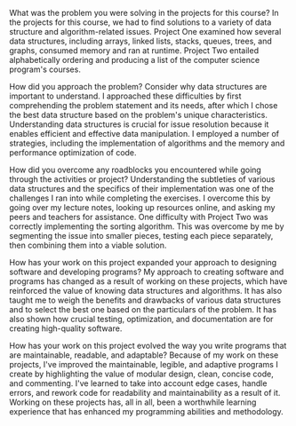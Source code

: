 What was the problem you were solving in the projects for this course?
In the projects for this course, we had to find solutions to a variety of data structure and algorithm-related issues. Project One examined how several data structures, including arrays, linked lists, stacks, queues, trees, and graphs, consumed memory and ran at runtime. Project Two entailed alphabetically ordering and producing a list of the computer science program's courses.

How did you approach the problem? Consider why data structures are important to understand.
I approached these difficulties by first comprehending the problem statement and its needs, after which I chose the best data structure based on the problem's unique characteristics. Understanding data structures is crucial for issue resolution because it enables efficient and effective data manipulation. I employed a number of strategies, including the implementation of algorithms and the memory and performance optimization of code.

How did you overcome any roadblocks you encountered while going through the activities or project?
Understanding the subtleties of various data structures and the specifics of their implementation was one of the challenges I ran into while completing the exercises. I overcome this by going over my lecture notes, looking up resources online, and asking my peers and teachers for assistance. One difficulty with Project Two was correctly implementing the sorting algorithm. This was overcome by me by segmenting the issue into smaller pieces, testing each piece separately, then combining them into a viable solution.

How has your work on this project expanded your approach to designing software and developing programs?
My approach to creating software and programs has changed as a result of working on these projects, which have reinforced the value of knowing data structures and algorithms. It has also taught me to weigh the benefits and drawbacks of various data structures and to select the best one based on the particulars of the problem. It has also shown how crucial testing, optimization, and documentation are for creating high-quality software.

How has your work on this project evolved the way you write programs that are maintainable, readable, and adaptable?
Because of my work on these projects, I've improved the maintainable, legible, and adaptive programs I create by highlighting the value of modular design, clean, concise code, and commenting. I've learned to take into account edge cases, handle errors, and rework code for readability and maintainability as a result of it. Working on these projects has, all in all, been a worthwhile learning experience that has enhanced my programming abilities and methodology.
